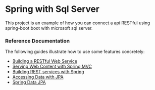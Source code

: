 # Spring with Sql Server

This project is an example of how you can connect a api RESTful using spring-boot boot with microsoft sql server.

### Reference Documentation

The following guides illustrate how to use some features concretely:

* [Building a RESTful Web Service](https://spring.io/guides/gs/rest-service/)
* [Serving Web Content with Spring MVC](https://spring.io/guides/gs/serving-web-content/)
* [Building REST services with Spring](https://spring.io/guides/tutorials/bookmarks/)
* [Accessing Data with JPA](https://spring.io/guides/gs/accessing-data-jpa/)
* [Spring Data JPA](https://docs.spring.io/spring-boot/docs/2.5.2/reference/htmlsingle/#boot-features-jpa-and-spring-data)
